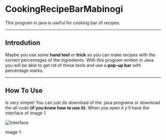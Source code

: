 # CookingRecipeBarMabinogi

This program in java is useful for cooking bar of recipes.

---

## Introdution

Maybe you use some **hand tool** or **trick** so you can make recipes with the correct percentages of the ingredients. With this program written in Java you will be able to get rid of these tools and use a **pop-up bar** with percentage marks.

---

## How To Use

Is very simple!
You can just do download of the .java programa or download the all code __(if you know how to use it)__.
When you open it y'll have the interface of image 1. 

![Interface](https://github.com/danknightt/justimagens/blob/main/interface.png)

image 1:
